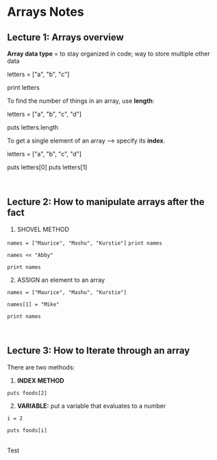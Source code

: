 
# Arrays Notes


## Lecture 1: Arrays overview

<b>Array data type</b> = to stay organized in code; way to store multiple other data

letters = ["a", "b", "c"]

print letters 


To find the number of things in an array, use <b>length</b>:

letters = ["a", "b", "c", "d"]

puts letters.length



To get a single element of an array --> specify its <b>index</b>.

letters = ["a", "b", "c", "d"]

puts letters[0]
puts letters[1]

<br />


## Lecture 2: How to manipulate arrays after the fact

1. SHOVEL METHOD

`names = ["Maurice", "Mashu", "Kurstie"]`
`print names`

`names << "Abby"`

`print names`


2. ASSIGN an element to an array

`names = ["Maurice", "Mashu", "Kurstie"]`

`names[1] = "Mike"`

`print names`

<br />


## Lecture 3: How to Iterate through an array

There are two methods:
1. <b>INDEX METHOD</b>
  
  
  `puts foods[2]`

2. <b>VARIABLE:</b> put a variable that evaluates to a number
  
  
  `i = 2`
  
  
  `puts foods[i]`
<br />
<br />

Test


